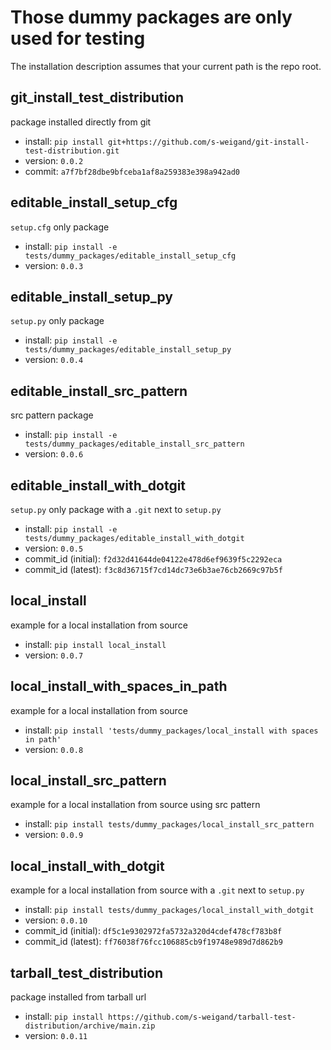 # Those dummy packages are only used for testing

The installation description assumes that your current path is the repo root.

## git_install_test_distribution

package installed directly from git

- install: `pip install git+https://github.com/s-weigand/git-install-test-distribution.git`
- version: `0.0.2`
- commit: `a7f7bf28dbe9bfceba1af8a259383e398a942ad0`

## editable_install_setup_cfg

`setup.cfg` only package

- install: `pip install -e tests/dummy_packages/editable_install_setup_cfg`
- version: `0.0.3`

## editable_install_setup_py

`setup.py` only package

- install: `pip install -e tests/dummy_packages/editable_install_setup_py`
- version: `0.0.4`

## editable_install_src_pattern

src pattern package

- install: `pip install -e tests/dummy_packages/editable_install_src_pattern`
- version: `0.0.6`

## editable_install_with_dotgit

`setup.py` only package with a `.git` next to `setup.py`

- install: `pip install -e tests/dummy_packages/editable_install_with_dotgit`
- version: `0.0.5`
- commit_id (initial): `f2d32d41644de04122e478d6ef9639f5c2292eca`
- commit_id (latest): `f3c8d36715f7cd14dc73e6b3ae76cb2669c97b5f`

## local_install

example for a local installation from source

- install: `pip install local_install`
- version: `0.0.7`

## local_install_with_spaces_in_path

example for a local installation from source

- install: `pip install 'tests/dummy_packages/local_install with spaces in path'`
- version: `0.0.8`

## local_install_src_pattern

example for a local installation from source using src pattern

- install: `pip install tests/dummy_packages/local_install_src_pattern`
- version: `0.0.9`

## local_install_with_dotgit

example for a local installation from source with a `.git` next to `setup.py`

- install: `pip install tests/dummy_packages/local_install_with_dotgit`
- version: `0.0.10`
- commit_id (initial): `df5c1e9302972fa5732a320d4cdef478cf783b8f`
- commit_id (latest): `ff76038f76fcc106885cb9f19748e989d7d862b9`

## tarball_test_distribution

package installed from tarball url

- install: `pip install https://github.com/s-weigand/tarball-test-distribution/archive/main.zip`
- version: `0.0.11`
